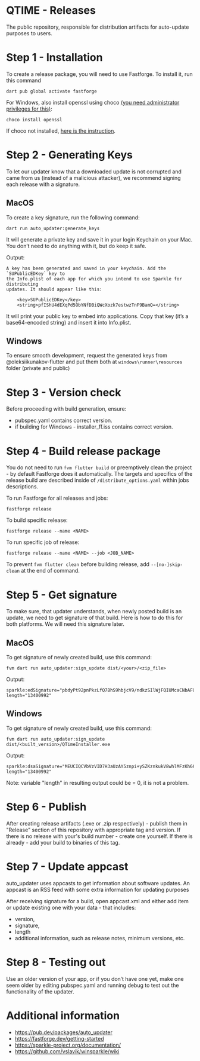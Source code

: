 # QTIME - Releases

The public repository, responsible for distribution artifacts for auto-update purposes to users.

# Step 1 - Installation 
To create a release package, you will need to use Fastforge. To install it, run this command

```
dart pub global activate fastforge
```

For Windows, also install openssl using choco [(you need administrator privileges for this)](https://www.howtogeek.com/194041/how-to-open-the-command-prompt-as-administrator-in-windows-10/):

```
choco install openssl
```

If choco not installed, [here is the instruction](https://chocolatey.org/install).

# Step 2 - Generating Keys
To let our updater know that a downloaded update is not corrupted and came from us (instead of a malicious attacker), we recommend signing each release with a signature.

## MacOS

To create a key signature, run the following command:
```
dart run auto_updater:generate_keys
```

It will generate a private key and save it in your login Keychain on your Mac. You don’t need to do anything with it, but do keep it safe.

Output:

```
A key has been generated and saved in your keychain. Add the `SUPublicEDKey` key to
the Info.plist of each app for which you intend to use Sparkle for distributing
updates. It should appear like this:

    <key>SUPublicEDKey</key>
    <string>pfIShU4dEXqPd5ObYNfDBiQWcXozk7estwzTnF9BamQ=</string>
```
It will print your public key to embed into applications. Copy that key (it’s a base64-encoded string) and insert it into Info.plist.

## Windows 
To ensure smooth development, request the generated keys from @oleksiikunakov-flutter and put them both at `windows\runner\resources` folder (private and public)

# Step 3 - Version check
Before proceeding with build generation, ensure:

- pubspec.yaml contains correct version.
- if building for Windows - installer_ff.iss contains correct version.

# Step 4 - Build release package
You do not need to run `fvm flutter build` or preemptively clean the project - by default Fastforge does it automatically.
The targets and specifics of the release build are described inside of `/distribute_options.yaml` within jobs descriptions.

To run Fastforge for all releases and jobs:

```
fastforge release
```

To build specific release:

```
fastforge release --name <NAME>
```

To run specific job of release:

```
fastforge release --name <NAME> --job <JOB_NAME>
```

To prevent `fvm flutter clean` before building release, add `--[no-]skip-clean` at the end of command.

# Step 5 - Get signature
To make sure, that updater understands, when newly posted build is an update, we need to get signature of that build. Here is how to do this for both platforms. We will need this signature later.

## MacOS
To get signature of newly created build, use this command: 

```
fvm dart run auto_updater:sign_update dist/<your>/<zip_file>
```

Output:
```
sparkle:edSignature="pbdyPt92pnPkzLfQ7BhS9hbjcV9/ndkzSIlWjFQIUMcaCNbAFO2fzl0tISMNJApG2POTkZY0/kJQ2yZYOSVgAA==" length="13400992"
```

## Windows
To get signature of newly created build, use this command: 

```
fvm dart run auto_updater:sign_update dist/<built_version>/QTimeInstaller.exe
```

Output:
```
sparkle:dsaSignature="MEUCIQCVbVzVID7H3aUzAY5znpi+ySZKznkukV8whlMFzKh66AIgREUGOmvavlcg6hwAwkb2o4IqVE/D56ipIBshIqCH8rk=" length="13400992"
```

Note: variable "length" in resulting output could be = 0, it is not a problem.

# Step 6 - Publish

After creating release artifacts (.exe or .zip respectively) - publish them in "Release" section of this repository with appropriate tag and version.
If there is no release with your's build number - create one yourself. If there is already - add your build to binaries of this tag.

# Step 7 - Update appcast

auto_updater uses appcasts to get information about software updates. An appcast is an RSS feed with some extra information for updating purposes

After receiving signature for a build, open appcast.xml and either add item or update existing one with your data - that includes:

- version,
- signature,
- length
- additional information, such as release notes, minimum versions, etc.

# Step 8 - Testing out

Use an older version of your app, or if you don’t have one yet, make one seem older by editing pubspec.yaml and running debug to test out the functionality of the updater.

# Additional information

- https://pub.dev/packages/auto_updater
- https://fastforge.dev/getting-started
- https://sparkle-project.org/documentation/
- https://github.com/vslavik/winsparkle/wiki
